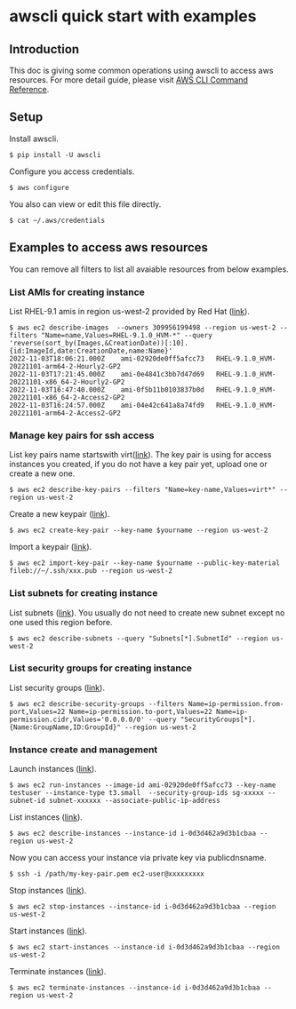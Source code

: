 # awscli quick start with examples

## Introduction

This doc is giving some common operations using awscli to access aws resources. For more detail guide, please visit [AWS CLI Command Reference](https://docs.aws.amazon.com/cli/latest/index.html).

## Setup

Install awscli.
```
$ pip install -U awscli
```
Configure you access credentials.
```
$ aws configure
```
You also can view or edit this file directly.
```
$ cat ~/.aws/credentials
```
## Examples to access aws resources
You can remove all filters to list all avaiable resources from below examples.

### List AMIs for creating instance
List RHEL-9.1 amis in region us-west-2 provided by Red Hat ([link](https://docs.aws.amazon.com/cli/latest/reference/ec2/describe-images.html)).
```
$ aws ec2 describe-images  --owners 309956199498 --region us-west-2 --filters "Name=name,Values=RHEL-9.1.0_HVM-*" --query 'reverse(sort_by(Images,&CreationDate))[:10].{id:ImageId,date:CreationDate,name:Name}'
2022-11-03T18:06:21.000Z	ami-02920de0ff5afcc73	RHEL-9.1.0_HVM-20221101-arm64-2-Hourly2-GP2
2022-11-03T17:21:45.000Z	ami-0e4841c3bb7d47d69	RHEL-9.1.0_HVM-20221101-x86_64-2-Hourly2-GP2
2022-11-03T16:47:40.000Z	ami-0f5b11b0103837b0d	RHEL-9.1.0_HVM-20221101-x86_64-2-Access2-GP2
2022-11-03T16:24:57.000Z	ami-04e42c641a8a74fd9	RHEL-9.1.0_HVM-20221101-arm64-2-Access2-GP2
```
### Manage key pairs for ssh access
List key pairs name startswith virt([link](https://docs.aws.amazon.com/cli/latest/reference/ec2/describe-key-pairs.html)). The key pair is using for access instances you created, if you do not have a key pair yet, upload one or create a new one.
```
$ aws ec2 describe-key-pairs --filters "Name=key-name,Values=virt*" --region us-west-2
```
Create a new keypair ([link](https://docs.aws.amazon.com/cli/latest/reference/ec2/create-key-pair.html)).
```
$ aws ec2 create-key-pair --key-name $yourname --region us-west-2
```
Import a keypair ([link](https://docs.aws.amazon.com/cli/latest/reference/ec2/import-key-pair.html)).
```
$ aws ec2 import-key-pair --key-name $yourname --public-key-material fileb://~/.ssh/xxx.pub --region us-west-2
```
### List subnets for creating instance
List subnets ([link](https://docs.aws.amazon.com/cli/latest/reference/ec2/describe-subnets.html)). You usually do not need to create new subnet except no one used this region before.
```
$ aws ec2 describe-subnets --query "Subnets[*].SubnetId" --region us-west-2
```
### List security groups for creating instance
List security groups ([link](https://docs.aws.amazon.com/cli/latest/reference/ec2/describe-security-groups.html)).
```
$ aws ec2 describe-security-groups --filters Name=ip-permission.from-port,Values=22 Name=ip-permission.to-port,Values=22 Name=ip-permission.cidr,Values='0.0.0.0/0' --query "SecurityGroups[*].{Name:GroupName,ID:GroupId}" --region us-west-2
```
### Instance create and management
Launch instances ([link](https://docs.aws.amazon.com/cli/latest/reference/ec2/run-instances.html)).
```
$ aws ec2 run-instances --image-id ami-02920de0ff5afcc73 --key-name testuser --instance-type t3.small  --security-group-ids sg-xxxxx --subnet-id subnet-xxxxxx --associate-public-ip-address
```
List instances ([link](https://docs.aws.amazon.com/cli/latest/reference/ec2/describe-instances.html)).
```
$ aws ec2 describe-instances --instance-id i-0d3d462a9d3b1cbaa --region us-west-2
```
Now you can access your instance via private key via publicdnsname.
```
$ ssh -i /path/my-key-pair.pem ec2-user@xxxxxxxxx
```
Stop instances ([link](https://docs.aws.amazon.com/cli/latest/reference/ec2/stop-instances.html)).
```
$ aws ec2 stop-instances --instance-id i-0d3d462a9d3b1cbaa --region us-west-2
```
Start instances ([link](https://docs.aws.amazon.com/cli/latest/reference/ec2/start-instances.html)).
```
$ aws ec2 start-instances --instance-id i-0d3d462a9d3b1cbaa --region us-west-2
```
Terminate instances ([link](https://docs.aws.amazon.com/cli/latest/reference/ec2/describe-instances.html)).
```
$ aws ec2 terminate-instances --instance-id i-0d3d462a9d3b1cbaa --region us-west-2
```

